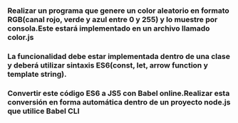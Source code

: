 ### Realizar un programa que genere un color aleatorio en formato RGB(canal rojo, verde y azul entre 0 y 255) y lo muestre por consola.Este estará implementado en un archivo llamado color.js

### La funcionalidad debe estar implementada dentro de una clase y deberá utilizar sintaxis ES6(const, let, arrow function y template string).

### Convertir este código ES6 a JS5 con Babel online.Realizar esta conversión en forma automática dentro de un proyecto node.js que utilice Babel CLI
